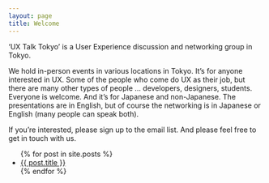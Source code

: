 ```yaml
---
layout: page
title: Welcome
---
```


‘UX Talk Tokyo’ is a User Experience discussion and networking group in Tokyo.

We hold in-person events in various locations in Tokyo. It’s for anyone interested in UX. Some of the people who come do UX as their job, but there are many other types of people … developers, designers, students. Everyone is welcome. And it’s for Japanese and non-Japanese. The presentations are in English, but of course the networking is in Japanese or English (many people can speak both).

If you’re interested, please sign up to the email list. And please feel free to get in touch with us.

<ul>
  {% for post in site.posts %}
    <li>
      <a href="{{ post.url }}">{{ post.title }}</a>
    </li>
  {% endfor %}
</ul>
